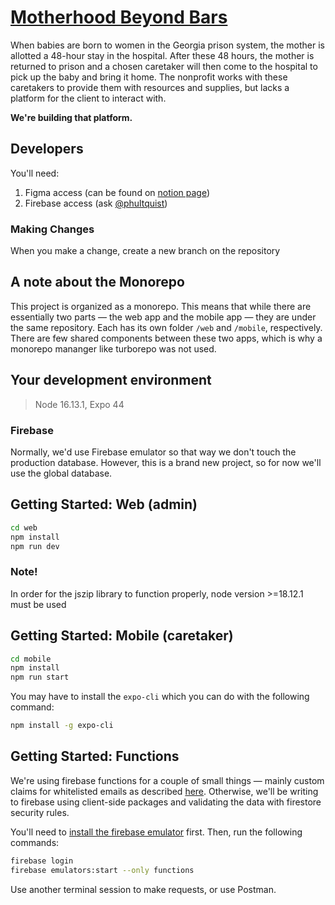 # [Motherhood Beyond Bars](https://www.motherhoodbeyond.org/)
<!-- Test -->
When babies are born to women in the Georgia prison system, the mother is allotted a 48-hour stay in the hospital. After these 48 hours, the mother is returned to prison and a chosen caretaker will then come to the hospital to pick up the baby and bring it home. The nonprofit works with these caretakers to provide them with resources and supplies, but lacks a platform for the client to interact with.

**We're building that platform.**

## Developers

You'll need:

1. Figma access (can be found on [notion page](https://www.notion.so/gtbitsofgood/Motherhood-Beyond-Bars-2c8b73628cda49b090319de9d61f0f0b))
2. Firebase access (ask [@phultquist](https://github.com/phultquist))

### Making Changes

When you make a change, create a new branch on the repository

## A note about the Monorepo

This project is organized as a monorepo. This means that while there are essentially two parts — the web app and the mobile app — they are under the same repository. Each has its own folder `/web` and `/mobile`, respectively. There are few shared components between these two apps, which is why a monorepo mananger like turborepo was not used.

## Your development environment

> Node 16.13.1, Expo 44

### Firebase

Normally, we'd use Firebase emulator so that way we don't touch the production database. However, this is a brand new project, so for now we'll use the global database.

## Getting Started: Web (admin)

```bash
cd web
npm install
npm run dev
```

### Note!

In order for the jszip library to function properly, node version >=18.12.1 must be used

## Getting Started: Mobile (caretaker)

```bash
cd mobile
npm install
npm run start
```

You may have to install the `expo-cli` which you can do with the following command:

```bash
npm install -g expo-cli
```

## Getting Started: Functions

We're using firebase functions for a couple of small things — mainly custom claims for whitelisted emails as described [here](https://stackoverflow.com/questions/46552886/firebase-authentication-with-whitelisted-email-addresses). Otherwise, we'll be writing to firebase using client-side packages and validating the data with firestore security rules.

You'll need to [install the firebase emulator](https://firebase.google.com/docs/emulator-suite) first. Then, run the following commands:

```bash
firebase login
firebase emulators:start --only functions
```

Use another terminal session to make requests, or use Postman.

